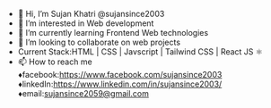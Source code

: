 - 👋 Hi, I’m Sujan Khatri @sujansince2003
- 👀 I’m interested in Web development 
- 🌱 I’m currently learning Frontend Web technologies
- 💞️ I’m looking to collaborate on web projects
- Current Stack:HTML | CSS | Javscript | Tailwind CSS | React JS ⚛️
- 📫 How to reach me
   ♦︎facebook:https://www.facebook.com/sujansince2003
   ♦︎linkedIn:https://www.linkedin.com/in/sujansince2003/
   ♦︎email:sujansince2059@gmail.com

<!---
sujansince2003/sujansince2003 is a ✨ special ✨ repository because its `README.md` (this file) appears on your GitHub profile.
You can click the Preview link to take a look at your changes.
--->

